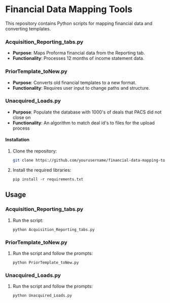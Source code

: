 # Financial Data Mapping Tools

This repository contains Python scripts for mapping financial data and converting templates.

### Acquisition_Reporting_tabs.py

- **Purpose**: Maps Proforma financial data from the Reporting tab.
- **Functionality**: Processes 12 months of income statement data.

### PriorTemplate_toNew.py

- **Purpose**: Converts old financial templates to a new format.
- **Functionality**: Requires user input to change paths and structure.

### Unacquired_Loads.py
- **Purpose**: Populate the database with 1000's of deals that PACS did not close on
- **Functionality**: An algorithm to match deal id's to files for the upload process

#### Installation

1. Clone the repository:

    ```bash
    git clone https://github.com/yourusername/financial-data-mapping-tools.git
    ```

2. Install the required libraries:

    ```
    pip install -r requirements.txt
    ```

## Usage

### Acquisition_Reporting_tabs.py

1. Run the script:
    ```
    python Acquisition_Reporting_tabs.py
    ```

### PriorTemplate_toNew.py

1. Run the script and follow the prompts:
    ```
    python PriorTemplate_toNew.py
    ```

### Unacquired_Loads.py

1. Run the script and follow the prompts:
    ```
    python Unacquired_Loads.py
    ```

